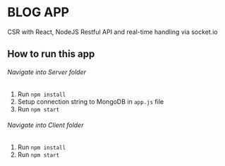 # BLOG APP

CSR with React, NodeJS Restful API and real-time handling via socket.io

## How to run this app

###### Navigate into Server folder
1. Run ```npm install```
2. Setup connection string to MongoDB in `app.js` file
3. Run ``` npm start ```

###### Navigate into Client folder
1. Run ```npm install```
2. Run ``` npm start ```
